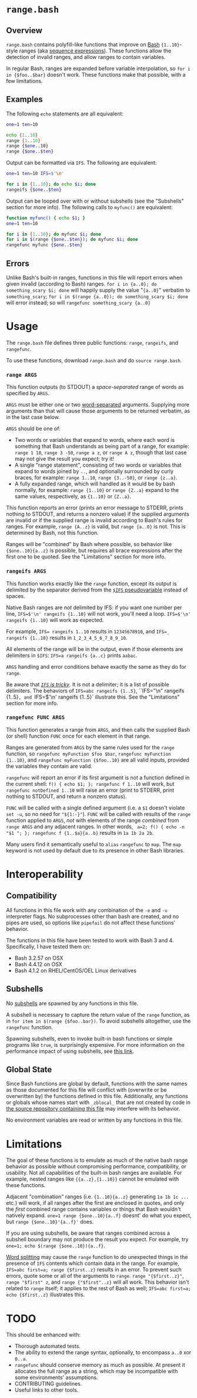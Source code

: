 # `range.bash`

## Overview

`range.bash` contains polyfill-like functions that improve on [Bash](https://tiswww.case.edu/php/chet/bash/bash-intro.html) `{1..10}`-style ranges (aka [sequence expressions](https://www.gnu.org/software/bash/manual/html_node/Brace-Expansion.html)). These functions allow the detection of invalid ranges, and allow ranges to contain variables.

In regular Bash, ranges are expanded before variable interpolation, so `for i in {$foo..$bar}` doesn't work. These functions make that possible, with a few limitations.

## Examples

The following `echo` statements are all equivalent:

```bash
one=1 ten=10 

echo {1..10}
range {1..10}
range {$one..10}
range {$one..$ten}
```

Output can be formatted via `IFS`. The following are equivalent:

```bash
one=1 ten=10 IFS=$'\n'

for i in {1..10}; do echo $i; done
rangeifs {$one..$ten}
```

Output can be looped over with or without subshells (see the "Subshells" section for more info). The following calls to `myfunc()` are equivalent:

```bash
function myfunc() { echo $1; }
one=1 ten=10

for i in {1..10}; do myfunc $i; done
for i in $(range {$one..$ten}); do myfunc $i; done
rangefunc myfunc {$one..$ten}
```

## Errors

Unlike Bash's built-in ranges, functions in this file will report errors when given invalid (according to Bash) ranges. `for i in {a..0}; do something_scary $i; done` will happily supply the value "`{a..0}`" verbatim to `something_scary`; `for i in $(range {a..0}); do something_scary $i; done` will error instead; so will `rangefunc something_scary {a..0}`

# Usage

The `range.bash` file defines three public functions: `range`, `rangeifs`, and `rangefunc`.

To use these functions, download `range.bash` and do `source range.bash`.

### `range ARGS`

This function outputs (to STDOUT) a _space-separated_ range of words as specified by `ARGS`.

`ARGS` must be either one or two [word-separated](http://mywiki.wooledge.org/WordSplitting) arguments. Supplying more arguments than that will cause those arguments to be returned verbatim, as in the last case below.

`ARGS` should be one of:

- Two words or variables that expand to words, where each word is something that Bash understands as being part of a range, for example: `range 1 10`, `range 3 -50`, `range a z`, or `range A z`, though that last case may not give the result you expect; try it!
- A single "range statement", consisting of two words or variables that expand to words joined by `..`, and optionally surrounded by curly braces, for example: `range 1..10`, `range {3..-50}`, or `range {z..a}`.
- A fully expanded range, which will handled as it would be by bash normally, for example: `range {1..10}` or `range {Z..a}` expand to the same values, respectively, as `{1..10}` or `{Z..a}`.

This function reports an error (prints an error message to STDERR, prints nothing to STDOUT, and returns a nonzero value) if the supplied arguments are invalid _or_ if the supplied range is invalid according to Bash's rules for ranges. For example, `range {A..z}` is valid, but `range {a..0}` is not. This is determined by Bash, not this function.

Ranges will be "combined" by Bash where possible, so behavior like `{$one..10}{a..z}` is possible, but requires all brace expressions after the first one to be quoted. See the "Limitations" section for more info.

### `rangeifs ARGS`

This function works exactly like the `range` function, except its output is delimited by the separator derived from the [`$IFS` pseudovariable](https://bash.cyberciti.biz/guide/$IFS) instead of spaces.

Native Bash ranges are _not_ delimited by IFS: if you want one number per line, `IFS=$'\n' rangeifs {1..10}` will not work, you'll need a loop. `IFS=$'\n' rangeifs {1..10}` will work as expected.

For example, `IFS= rangeifs 1..10` results in `12345678910`, and `IFS=_ rangeifs {1..10}` results in `1_2_3_4_5_6_7_8_9_10`.

All elements of the range will be in the output, even if those elements are delimiters in `$IFS`: `IFS=a rangeifs {a..c}` prints `aabac`.

`ARGS` handling and error conditions behave exactly the same as they do for `range`.

Be aware that [*`IFS` is tricky*](http://mywiki.wooledge.org/BashSheet#Special_Parameters). It is not a delimiter; it is a list of possible delimiters. The behaviors of `IFS=abc rangeifs {1..5}`, ``IFS="\n" rangeifs {1..5}`, and `IFS=$'\n' rangeifs {1..5}` illustrate this. See the "Limitations" section for more info.

### `rangefunc FUNC ARGS`

This function generates a range from `ARGS`, and then calls the supplied Bash (or shell) function `FUNC` once for each element in that range.

Ranges are generated from `ARGS` by the same rules used for the `range` function, so `rangefunc myFunction $foo $bar`, `rangefunc myFunction {1..10}`, and `rangefunc myFunction {$foo..10}` are all valid inputs, provided the variables they contain are valid.

`rangefunc` will report an error if its first argument is not a function defined in the current shell: `f() { echo $1; }; rangefunc f 1..10` will work, but `rangefunc notDefined 1..10` will raise an error (print to STDERR, print nothing to STDOUT, and return a nonzero status).

`FUNC` will be called with a single defined argument (i.e. a `$1` doesn't violate `set -u`, so no need for `"${1:-}"`). `FUNC` will be called with results of the `range` function applied to `ARGS`, _not_ with elements of the range _combined_ from `range ARGS` and any adjacent ranges. In other words, ` a=2; f() { echo -n "$1 "; }; rangefunc f {1..$a}{a..b}` results in `1a 1b 2a 2b`.

Many users find it semantically useful to `alias` `rangefunc` to `map`. The `map` keyword is not used by default due to its presence in other Bash libraries.

# Interoperability

## Compatibility

All functions in this file work with any combination of the `-e` and `-u` interpreter flags. No subprocesses other than bash are created, and no pipes are used, so options like `pipefail` do not affect these functions' behavior.

The functions in this file have been tested to work with Bash 3 and 4. Specifically, I have tested them on:

- Bash 3.2.57 on OSX
- Bash 4.4.12 on OSX
- Bash 4.1.2 on RHEL/CentOS/OEL Linux derivatives

## Subshells

No [subshells](http://tldp.org/LDP/abs/html/subshells.html) are spawned by any functions in this file.

A subshell is necessary to capture the return value of the `range` function, as in `for item in $(range {$foo..bar})`. To avoid subshells altogether, use the `rangefunc` function.

Spawning subshells, even to invoke built-in bash functions or simple programs like `true`, is surprisingly expensive. For more information on the performance impact of using subshells, see [this link](http://rus.har.mn/blog/2010-07-05/subshells/).

## Global State

Since Bash functions are global by default, functions with the same names as those documented for this file will conflict with  (overwrite or be overwritten by) the functions defined in this file. Additionally, any functions or globals whose names start with `_zblocal_` that are not created by code in [the source repository containing this file](https://github.com/zbentley/bash-tricks) may interfere with its behavior.

No environment variables are read or written by any functions in this file.

# Limitations

The goal of these functions is to emulate as much of the native bash range behavior as possible without compromising performance, compatibility, or usability. Not all capabilities of the built-in bash ranges are available. For example, nested ranges like `{{a..z},{1..10}}` cannot be emulated with these functions.

Adjacent "combination" ranges (i.e. `{1..10}{a..z}` generating `1a 1b 1c ...` etc.) will work, if all ranges after the first are enclosed in quotes, and only the _first_ combined range contains variables or things that Bash wouldn't natively expand. `one=1 range {$one..10}{a..f}` doesnt' do what you expect, but `range {$one..10}'{a..f}'` does.

If you are using subshells, be aware that ranges combined across a subshell boundary may not produce the result you expect. For example, try `one=1; echo $(range {$one..10}){a..f}`.

[Word splitting](http://mywiki.wooledge.org/WordSplitting) may cause the `range` function to do unexpected things in the presence of `IFS` contents which contain data in the range. For example, `IFS=abc first=a; range {$first..z}` results in an error. To prevent such errors, quote some or all of the arguments to `range`. `range "{$first..z}"`, `range "$first" z`, and `range {"$first"..z}` will all work. This behavior isn't related to `range` itself; it applies to the rest of Bash as well; `IFS=abc first=a; echo {$first..z}` illustrates this.

# TODO

This should be enhanced with:

- Thorough automated tests.
- The ability to extend the range syntax, optionally, to encompass `a..0` xor `0..a`.
- `rangefunc` should conserve memory as much as possible. At present it allocates the full range as a string, which may be incompatible with some environments' assumptions.
- CONTRIBUTING guidelines.
- Useful links to other tools.